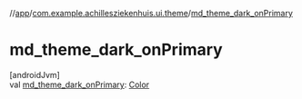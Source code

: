 //[app](../../index.md)/[com.example.achillesziekenhuis.ui.theme](index.md)/[md_theme_dark_onPrimary](md_theme_dark_on-primary.md)

# md_theme_dark_onPrimary

[androidJvm]\
val [md_theme_dark_onPrimary](md_theme_dark_on-primary.md): [Color](https://developer.android.com/reference/kotlin/androidx/compose/ui/graphics/Color.html)
